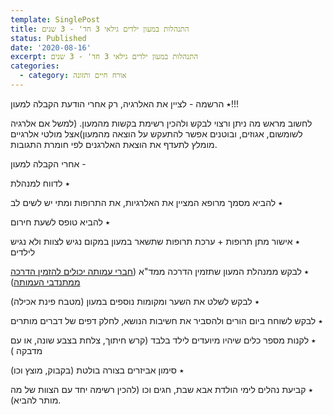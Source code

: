 ```yaml
---
template: SinglePost
title: התנהלות במעון ילדים גילאי 3 חד' - 3 שנים
status: Published
date: '2020-08-16'
excerpt: התנהלות במעון ילדים גילאי 3 חד' - 3 שנים
categories:
  - category: אורח חיים ותזונה
---
```

٭ הרשמה - לציין את האלרגיה, רק אחרי הודעת הקבלה למעון!!!

 לחשוב מראש מה ניתן ורצוי לבקש ולהכין רשימת בקשות מהמעון.  (למשל אם אלרגיה לשומשום, אגוזים, ובוטנים אפשר להתעקש על הוצאה מהמעון)אצל מולטי אלרגיים מומלץ לתעדף את הוצאת האלרגנים לפי חומרת התגובות.

אחרי הקבלה למעון - 

٭ לדווח למנהלת

٭ להביא מסמך מרופא המציין את האלרגיות, את התרופות ומתי יש לשים לב 

٭ להביא טופס לשעת חירום

٭ אישור מתן תרופות + ערכת תרופות שתשאר במעון במקום נגיש לצוות ולא נגיש לילדים

٭ לבקש ממנהלת המעון שתזמין הדרכה ממד"א ([חברי עמותה יכולים להזמין הדרכה ממתנדבי העמותה](/contact))

٭ לבקש לשלט את השער ומקומות נוספים במעון (מטבח פינת אכילה)

٭ לבקש לשוחח ביום הורים ולהסביר את חשיבות הנושא, לחלק דפים של דברים מותרים

٭ לקנות מספר כלים שיהיו מיועדים לילד בלבד (קרש חיתוך, צלחת בצבע שונה, או עם מדבקה )

٭ סימון אביזרים בצורה בולטת (בקבוק, מוצץ וכו)

٭ קביעת נהלים לימי הולדת אבא שבת, חגים וכו (להכין רשימה יחד עם הצוות של מה מותר להביא).
